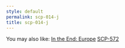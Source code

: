 ```yaml
---
style: default
permalink: scp-014-j
title: scp-014-j
---
```

You may also like:
[In the End: Europe](http://scp-wiki.net/intheendfinally)
[SCP-572](http://scp-wiki.net/scp-572)